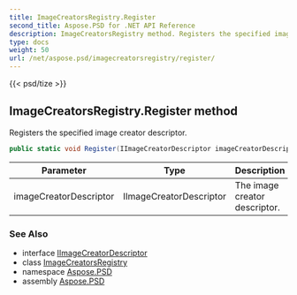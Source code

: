 ```yaml
---
title: ImageCreatorsRegistry.Register
second_title: Aspose.PSD for .NET API Reference
description: ImageCreatorsRegistry method. Registers the specified image creator descriptor
type: docs
weight: 50
url: /net/aspose.psd/imagecreatorsregistry/register/
---
```

{{< psd/tize >}}
## ImageCreatorsRegistry.Register method

Registers the specified image creator descriptor.

```csharp
public static void Register(IImageCreatorDescriptor imageCreatorDescriptor)
```

| Parameter | Type | Description |
| --- | --- | --- |
| imageCreatorDescriptor | IImageCreatorDescriptor | The image creator descriptor. |

### See Also

* interface [IImageCreatorDescriptor](../../iimagecreatordescriptor/)
* class [ImageCreatorsRegistry](../)
* namespace [Aspose.PSD](../../imagecreatorsregistry/)
* assembly [Aspose.PSD](../../../)


